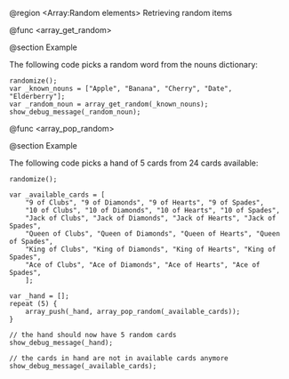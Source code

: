 @region <Array:Random elements> Retrieving random items

@func <array_get_random>

@section Example

The following code picks a random word from the nouns dictionary:

```gml
randomize();
var _known_nouns = ["Apple", "Banana", "Cherry", "Date", "Elderberry"];
var _random_noun = array_get_random(_known_nouns);
show_debug_message(_random_noun);
```

@func <array_pop_random>

@section Example

The following code picks a hand of 5 cards from 24 cards available:

```gml
randomize();

var _available_cards = [
    "9 of Clubs", "9 of Diamonds", "9 of Hearts", "9 of Spades",
    "10 of Clubs", "10 of Diamonds", "10 of Hearts", "10 of Spades",
    "Jack of Clubs", "Jack of Diamonds", "Jack of Hearts", "Jack of Spades",
    "Queen of Clubs", "Queen of Diamonds", "Queen of Hearts", "Queen of Spades",
    "King of Clubs", "King of Diamonds", "King of Hearts", "King of Spades",
    "Ace of Clubs", "Ace of Diamonds", "Ace of Hearts", "Ace of Spades",
    ];

var _hand = [];
repeat (5) {
    array_push(_hand, array_pop_random(_available_cards));
}

// the hand should now have 5 random cards
show_debug_message(_hand);

// the cards in hand are not in available cards anymore
show_debug_message(_available_cards);
```
